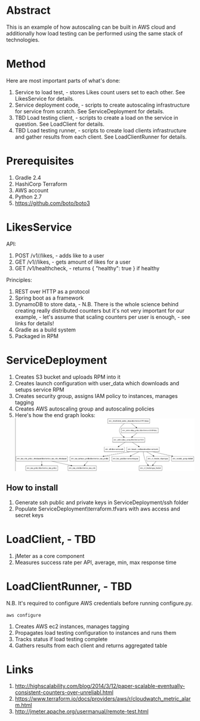 # Abstract
This is an example of how autoscaling can be built in AWS cloud and additionally how load testing can be performed using the same stack of technologies.

# Method
Here are most important parts of what's done:

1. Service to load test, - stores Likes count users set to each other. See LikesService for details.
2. Service deployment code, - scripts to create autoscaling infrastructure for service from scratch. See ServiceDeployment for details.
3. TBD Load testing client, - scripts to create a load on the service in question. See LoadClient for details.
4. TBD Load testing runner, - scripts to create load clients infrastructure and gather results from each client. See LoadClientRunner for details.

# Prerequisites

1. Gradle 2.4
2. HashiCorp Terraform
3. AWS account
4. Python 2.7
5. https://github.com/boto/boto3

# LikesService

API:

1. POST /v1/<userId>/likes, - adds like to a user
2. GET /v1/<userId>/likes, - gets amount of likes for a user
3. GET /v1/healthcheck, - returns { "healthy": true } if healthy

Principles:

1. REST over HTTP as a protocol
2. Spring boot as a framework
3. DynamoDB to store data, - N.B. There is the whole science behind creating really distributed counters but it's not very important for our example, - let's assume that scaling counters per user is enough, - see links for details!
4. Gradle as a build system
5. Packaged in RPM


# ServiceDeployment

1. Creates S3 bucket and uploads RPM into it
2. Creates launch configuration with user_data which downloads and setups service RPM
3. Creates security group, assigns IAM policy to instances, manages tagging
4. Creates AWS autoscaling group and autoscaling policies
5. Here's how the end graph looks:
![Alt text](docs/aws_graph.png)

## How to install
1. Generate ssh public and private keys in ServiceDeployment/ssh folder
2. Populate ServiceDeployment\terraform.tfvars with aws access and secret keys


# LoadClient, - TBD

1. jMeter as a core component
2. Measures success rate per API, average, min, max response time

# LoadClientRunner, - TBD

N.B. It's required to configure AWS credentials before running configure.py. 

```aws configure``` 

1. Creates AWS ec2 instances, manages tagging
2. Propagates load testing configuration to instances and runs them
3. Tracks status if load testing complete
4. Gathers results from each client and returns aggregated table

# Links

1. http://highscalability.com/blog/2014/3/12/paper-scalable-eventually-consistent-counters-over-unreliabl.html
2. https://www.terraform.io/docs/providers/aws/r/cloudwatch_metric_alarm.html
3. http://jmeter.apache.org/usermanual/remote-test.html
